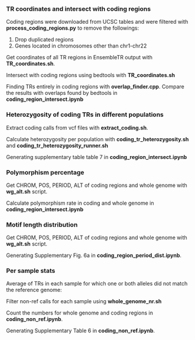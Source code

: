 ### TR coordinates and intersect with coding regions

Coding regions were downloaded from UCSC tables and were filtered with **process_coding_regions.py** to remove the followings:

1. Drop duplicated regions
2. Genes located in chromosomes other than chr1-chr22

Get coordinates of all TR regions in EnsembleTR output with **TR_coordinates.sh**.

Intersect with coding regions using bedtools with **TR_coordinates.sh** 

Finding TRs entirely in coding regions with **overlap_finder.cpp**. Compare the results with overlaps found by bedtools in **coding_region_intersect.ipynb**

### Heterozygosity of coding TRs in different populations

Extract coding calls from vcf files with **extract_coding.sh**.

Calculate heterozygosity per population with **coding_tr_heterozygosity.sh** and **coding_tr_heterozygosity_runner.sh**

Generating supplementary table table 7 in **coding_region_intersect.ipynb**

### Polymorphism percentage

Get CHROM, POS, PERIOD, ALT of coding regions and whole genome with **wg_alt.sh** script. 

Calculate polymorphism rate in coding and whole genome in **coding_region_intersect.ipynb**


### Motif length distribution 


Get CHROM, POS, PERIOD, ALT of coding regions and whole genome with **wg_alt.sh** script. 

Generating Supplementary Fig. 6a in **coding_region_period_dist.ipynb**.


### Per sample stats


Average of TRs in each sample for which one or both alleles did not match the reference genome:

Filter non-ref calls for each sample using **whole_genome_nr.sh**

Count the numbers for whole genome and coding regions in **coding_non_ref.ipynb**.

Generating Supplementary Table 6 in **coding_non_ref.ipynb**.



